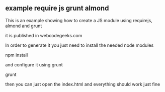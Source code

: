 ## example require js grunt almond

This is an example showing how to create a JS module using requirejs, almond and grunt

it is published in webcodegeeks.com

In order to generate it you just need to install the needed node modules

npm install

and configure it using grunt

grunt

then you can just open the index.html and everything should work just fine